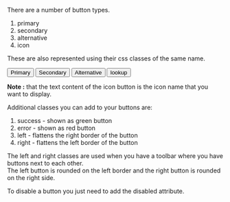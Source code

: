 There are a number of button types.

1. primary
2. secondary
3. alternative
4. icon

These are also represented using their css classes of the same name.

<text-editor data-language="html">
<button class="primary">Primary</button>
<button class="secondary">Secondary</button>
<button class="alt">Alternative</button>
<button class="icon">lookup</button>
</text-editor>

**Note :** that the text content of the icon button is the icon name that you want to display.

Additional classes you can add to your buttons are:

1. success - shown as green button
2. error - shown as red button
3. left - flattens the right border of the button
4. right - flattens the left border of the button

The left and right classes are used when you have a toolbar where you have buttons next to each other.  
The left button is rounded on the left border and the right button is rounded on the right side.

To disable a button you just need to add the disabled attribute.